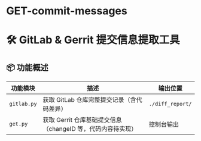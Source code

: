 # GET-commit-messages
# 🛠️ GitLab & Gerrit 提交信息提取工具

## 📦 功能概述

| 功能模块       | 描述                                                                 | 输出位置           |
|----------------|----------------------------------------------------------------------|--------------------|
| `gitlab.py`    | 获取 GitLab 仓库完整提交记录（含代码差异）                          | `./diff_report/`   |
| `get.py`       | 获取 Gerrit 仓库基础提交信息（changeID 等，代码内容待实现）         | 控制台输出         |

